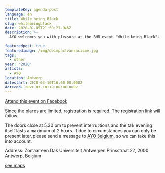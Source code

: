 ```yaml
---
templateKey: agenda-post
language: en
title: While being Black
slug: whilebeingblack
date: 2020-02-05T21:50:27.946Z
description: >-
  AYO welcomes you with pleasure at the BHM event "While being Black". This evening we create a safe space where you will have the opportunity to express your heart, to share your experiences, to ask questions, but also to advise your peers about the most daily matters and events that happen to us, the Black community, unfortunately not always evident, hassle-free or problem-free.

featuredpost: true
featuredimage: /img/deimpactvanracisme.jpg
tags:
  - other
year: '2020'
artists:
  - AYO
location: Antwerp
datestart: 2020-03-10T16:00:00.000Z
dateend: 2020-03-10T19:00:00.000Z
---
```

[Attend this event on Facebook](https://www.facebook.com/events/220499689088742/)



Since the places are limited, registration is required. The registration link will follow.

The doors close at 5.30 pm to prevent interruptions and the talk evening itself lasts a maximum of 2 hours.
If due to circumstances you can only be present later, please send a message to [AYO Belgium](https://www.facebook.com/ayobelgiumantwerpen/?__tn__=%2Cd%2CP-R&eid=ARAhyUENyLiVoALB6rizcT_F9ldpDhiy5hc56hk0OJHLCkCH9kzVGu3LCBjS6dQ1LOpGIGceLQb6zxbU), so we can take this into account.

Address: Zomaar een Dak Universiteit Antwerpen
Prinsstraat 32, 2000 Antwerp, Belgium

[see maps](https://goo.gl/maps/NfSmonheH6nFLv2w6)
